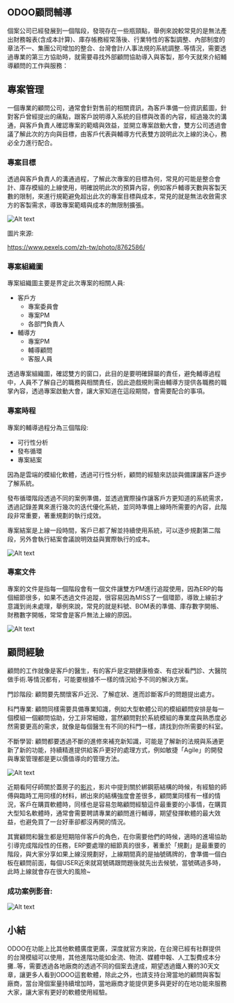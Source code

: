 ## ODOO顧問輔導

個案公司已經發展到一個階段，發現存在一些瓶頸點，舉例來說較常見的是無法產出財務報表(含成本計算)、庫存帳務經常落後、行業特性的客製調整、內部制度的章法不一、集團公司增加的整合、台灣會計/人事法規的系統調整..等情況，需要透過專業的第三方協助時，就需要尋找外部顧問協助導入與客製，那今天就來介紹輔導顧問的工作與服務：

## 專案管理

一個專業的顧問公司，通常會針對售前的相關資訊，為客戶準備一份資訊藍圖，針對客戶曾經提出的痛點，跟客戶說明導入系統的目標與改善的內容，經過幾次的溝通，與客戶負責人確認專案的範疇與效益，並開立專案啟動大會，雙方公司透過會議了解此次的方向與目標，由客戶代表與輔導方代表雙方說明此次上線的決心，務必全力進行配合。

### 專案目標

透過與客戶負責人的溝通過程，了解此次專案的目標為何，常見的可能是整合會計、庫存模組的上線使用，明確說明此次的預算內容，例如客戶輔導天數與客製天數的限制，來進行規範避免超出此次的專案目標與成本，常見的就是無法收斂需求方的客製需求，導致專案範疇與成本的無限制擴張。

![Alt text](https://ithelp.ithome.com.tw/upload/images/20230922/201617888gVDAGeOFO.png)

圖片來源:

https://www.pexels.com/zh-tw/photo/8762586/

### 專案組織圖

專案組織圖主要是界定此次專案的相關人員:

- 客戶方
    - 專案委員會
    - 專案PM
    - 各部門負責人
- 輔導方
    - 專案PM
    - 輔導顧問
    - 客服人員

透過專案組織圖，確認雙方的窗口，此目的是要明確歸屬的責任，避免輔導過程中，人員不了解自己的職務與相關責任，因此遊戲規則需由輔導方提供各職務的職掌內容，透過專案啟動大會，讓大家知道在這段期間，會需要配合的事項。

### 專案時程

專案的輔導過程分為三個階段:

- 可行性分析
- 發布循環
- 專案結案

因為是雲端的模組化軟體，透過可行性分析，顧問的經驗來訪談與備課讓客戶逐步了解系統。

發布循環階段透過不同的案例準備，並透過實際操作讓客戶方更知道的系統需求，透過記錄差異來進行幾次的迭代優化系統，並同時準備上線時所需要的內容，此階段非常重要，著重規劃的執行成效。

專案結案是上線一段時間，客戶已都了解並持續使用系統，可以逐步規劃第二階段，另外會執行結案會議說明效益與實際執行的成本。

![Alt text](https://ithelp.ithome.com.tw/upload/images/20230922/201617889jKaxIbTRm.png)

### 專案文件

專案的文件是指每一個階段會有一個文件讓雙方PM進行追蹤使用，因為ERP的每個細節很多，如果不透過文件追蹤，很容易因為MISS了一個環節，導致上線前才意識到尚未處理，舉例來說，常見的就是料號、BOM表的準備、庫存數字開帳、財務數字開帳，常常會是客戶無法上線的原因。

![Alt text](https://ithelp.ithome.com.tw/upload/images/20230922/20161788vyRIszmIzQ.png)

## 顧問經驗

顧問的工作就像是客戶的醫生，有的客戶是定期健康檢查、有症狀看門診、大醫院做手術.等情況都有，可能要根據不一樣的情況給予不同的解決方案。

門診階段:
顧問要先關懷客戶近況、了解症狀、進而診斷客戶的問題提出處方。

科門專業:
顧問同樣需要具備專業知識，例如大型軟體公司的模組顧問安排是每一個模組一個顧問協助，分工非常細緻，當然顧問對於系統模組的專業度與熟悉度必然需要更高的需求，就像是每個醫生有不同的科門一樣，請找到你所需要的科室。

不斷學習:
顧問都要透過不斷的進修來補充新知識，可能是了解新的法規與系通更新了新的功能，持續精進提供給客戶更好的處理方式，例如敏捷「Agile」的開發與專案管理都是更以價值導向的管理方法。

![Alt text](https://ithelp.ithome.com.tw/upload/images/20230923/20161788ma3LdsUTYp.png)

近期看阿仔師關於蓋房子的[影片](https://www.youtube.com/watch?v=GT6wZKN1R1E)，影片中提到關於綁鋼筋結構的時候，有經驗的師傅與臨時工用同樣的材料，綁出來的結構強度會差很多，顧問業同樣有一樣的情況，客戶在購買軟體時，同樣也是容易忽略顧問經驗這件最重要的小事情，在購買大型知名軟體時，通常會需要聘請專業的顧問進行輔導，期望發揮軟體的最大效益，也避免買了一台好車卻都沒再開的情況。

其實顧問和醫生都是短期陪伴客戶的角色，在你需要他們的時候，適時的進場協助引導完成階段性的任務，ERP要處理的細節真的很多，著重於「規劃」是最重要的階段，與大家分享如果上線沒規劃好，上線期間真的是抽號碼牌的，會準備一個白板在顧問前面，每個USER近來就寫號碼跟問題後就先出去候號，當號碼過多時，此時上線就會存在很大的風險~

### 成功案例影音:

![Alt text](https://img.youtube.com/vi/uw-Wz3Ucvhg/0.jpg)

## 小結

ODOO在功能上比其他軟體廣度更廣，深度就官方來說，在台灣已經有社群提供的台灣模組可以使用，其他進階功能如金流、物流、媒體申報、人工製費成本分攤..等，需要透過各地廠商的透過不同的個案去達成，期望透過鐵人賽的30天文章，讓更多人看到ODOO這套軟體，除此之外，也請支持台灣當地的顧問與客製廠商，當台灣個案量持續增加時，當地廠商才能提供更多與更好的在地功能來服務大家，讓大家有更好的軟體使用經驗。
